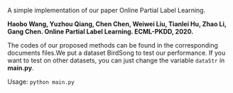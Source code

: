 A simple implementation of our paper Online Partial Label Learning.

**Haobo Wang, Yuzhou Qiang, Chen Chen, Weiwei Liu, Tianlei Hu, Zhao Li, Gang Chen. Online Partial Label Learning. ECML-PKDD, 2020.**

The codes of our proposed methods can be found in the corresponding documents files.We put a dataset BirdSong to test our performance. If you want to test on other datasets, you can just change the variable ```dataStr``` in **main.py**.

Usage: ```python main.py```
